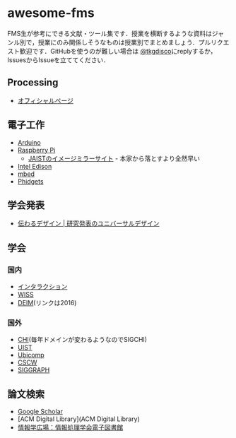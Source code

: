 # awesome-fms
FMS生が参考にできる文献・ツール集です．授業を横断するような資料はジャンル別で，授業にのみ関係しそうなものは授業別でまとめましょう．プルリクエスト歓迎です．GitHubを使うのが難しい場合は [@tkgdisco](http://twitter.com/tkgdisco)にreplyするか，IssuesからIssueを立ててください．

## Processing
- [オフィシャルページ](https://processing.org/)

## 電子工作
- [Arduino](http://arduino.cc/)
- [Raspberry Pi](https://www.raspberrypi.org/)
  - [JAISTのイメージミラーサイト](http://ftp.jaist.ac.jp/pub/raspberrypi/raspbian/images/) - 本家から落とすより全然早い
- [Intel Edison](http://www.intel.co.jp/content/www/jp/ja/do-it-yourself/edison.html)
- [mbed](https://www.mbed.com/en/)
- [Phidgets](www.phidgets.com)

## 学会発表
- [伝わるデザイン | 研究発表のユニバーサルデザイン](http://tsutawarudesign.web.fc2.com/)

## 学会
### 国内
- [インタラクション](http://www.interaction-ipsj.org/)
- [WISS](http://www.wiss.org/)
- [DEIM](http://db-event.jpn.org/deim2016)(リンクは2016)

### 国外
- [CHI](http://www.sigchi.org/)(毎年ドメインが変わるようなのでSIGCHI)
- [UIST](http://uist.acm.org/)
- [Ubicomp](http://ubicomp.org/)
- [CSCW](http://cscw.acm.org/)
- [SIGGRAPH](http://www.siggraph.org/)

## 論文検索
- [Google Scholar](https://scholar.google.co.jp/)
- [ACM Digital Library](ACM Digital Library)
- [情報学広場：情報処理学会電子図書館](https://ipsj.ixsq.nii.ac.jp/ej/)
